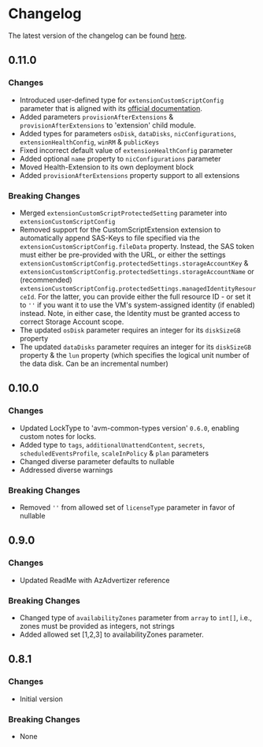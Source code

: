 # Changelog

The latest version of the changelog can be found [here](https://github.com/Azure/bicep-registry-modules/blob/main/avm/res/compute/virtual-machine-scale-set/CHANGELOG.md).

## 0.11.0

### Changes

- Introduced user-defined type for `extensionCustomScriptConfig` parameter that is aligned with its [official documentation](https://learn.microsoft.com/en-us/azure/virtual-machines/extensions/custom-script-windows).
- Added parameters `provisionAfterExtensions` & `provisionAfterExtensions`  to 'extension' child module.
- Added types for parameters `osDisk`, `dataDisks`, `nicConfigurations`, `extensionHealthConfig`, `winRM` & `publicKeys`
- Fixed incorrect default value of `extensionHealthConfig` parameter
- Added optional `name` property to `nicConfigurations` parameter
- Moved Health-Extension to its own deployment block
- Added `provisionAfterExtensions` property support to all extensions

### Breaking Changes

- Merged `extensionCustomScriptProtectedSetting` parameter into `extensionCustomScriptConfig`
- Removed support for the CustomScriptExtension extension to automatically append SAS-Keys to file specified via the `extensionCustomScriptConfig.fileData` property. Instead, the SAS token must either be pre-provided with the URL, or either the settings `extensionCustomScriptConfig.protectedSettings.storageAccountKey` & `extensionCustomScriptConfig.protectedSettings.storageAccountName` or (recommended) `extensionCustomScriptConfig.protectedSettings.managedIdentityResourceId`. For the latter, you can provide either the full resource ID - or set it to `''` if you want it to use the VM's system-assigned identity (if enabled) instead. Note, in either case, the Identity must be granted access to correct Storage Account scope.
- The updated `osDisk` parameter requires an integer for its `diskSizeGB` property
- The updated `dataDisks` parameter requires an integer for its `diskSizeGB` property & the `lun` property (which specifies the logical unit number of the data disk. Can be an incremental number)

## 0.10.0

### Changes

- Updated LockType to 'avm-common-types version' `0.6.0`, enabling custom notes for locks.
- Added type to `tags`, `additionalUnattendContent`, `secrets`, `scheduledEventsProfile`, `scaleInPolicy` & `plan` parameters
- Changed diverse parameter defaults to nullable
- Addressed diverse warnings

### Breaking Changes

- Removed `''`  from allowed set of `licenseType` parameter in favor of nullable

## 0.9.0

### Changes

- Updated ReadMe with AzAdvertizer reference

### Breaking Changes

- Changed type of `availabilityZones` parameter from `array` to `int[]`, i.e., zones must be provided as integers, not strings
- Added allowed set [1,2,3] to availabilityZones parameter.

## 0.8.1

### Changes

- Initial version

### Breaking Changes

- None
